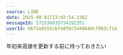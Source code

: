 ```yaml
---
source: LINE
date: 2025-08-01T23:02:54.336Z
messageId: 572536035734192351
userId: Ub72e0555cbf4df6c5440b4dc7993c71d
---
```


年初来高値を更新する前に持っておきたい